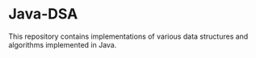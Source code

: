 # Java-DSA

This repository contains implementations of various data structures and algorithms implemented in Java.
